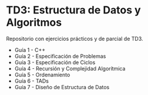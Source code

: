 # TD3: Estructura de Datos y Algoritmos
Repositorio con ejercicios prácticos y de parcial de TD3. 

- Guía 1 - C++ 
- Guía 2 - Especificación de Problemas
- Guía 3 - Especificación de Ciclos
- Guía 4 - Recursión y Complejidad Algorítmica
- Guía 5 - Ordenamiento
- Guía 6 - TADs
- Guía 7 - Diseño de Estructura de Datos
